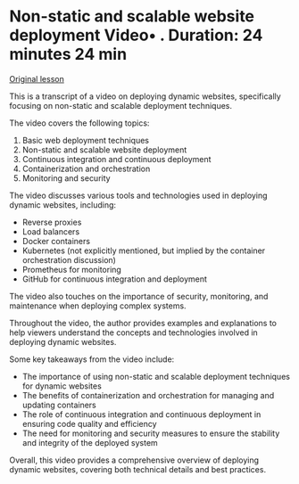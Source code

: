 # Non-static and scalable website deployment Video• . Duration: 24 minutes 24 min

[Original lesson](https://www.coursera.org/learn/uol-web-development/lecture/orpHZ/non-static-and-scalable-website-deployment)

This is a transcript of a video on deploying dynamic websites, specifically focusing on non-static and scalable deployment techniques.

The video covers the following topics:

1. Basic web deployment techniques
2. Non-static and scalable website deployment
3. Continuous integration and continuous deployment
4. Containerization and orchestration
5. Monitoring and security

The video discusses various tools and technologies used in deploying dynamic websites, including:

* Reverse proxies
* Load balancers
* Docker containers
* Kubernetes (not explicitly mentioned, but implied by the container orchestration discussion)
* Prometheus for monitoring
* GitHub for continuous integration and deployment

The video also touches on the importance of security, monitoring, and maintenance when deploying complex systems.

Throughout the video, the author provides examples and explanations to help viewers understand the concepts and technologies involved in deploying dynamic websites.

Some key takeaways from the video include:

* The importance of using non-static and scalable deployment techniques for dynamic websites
* The benefits of containerization and orchestration for managing and updating containers
* The role of continuous integration and continuous deployment in ensuring code quality and efficiency
* The need for monitoring and security measures to ensure the stability and integrity of the deployed system

Overall, this video provides a comprehensive overview of deploying dynamic websites, covering both technical details and best practices.

